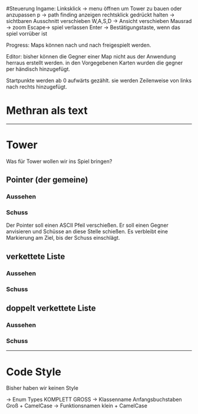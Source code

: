 #Steuerung
Ingame:
Linksklick -> menu öffnen um Tower zu bauen oder anzupassen 
p -> path finding anzeigen
rechtsklick gedrückt halten -> sichtbaren Ausschnitt verschieben 
W,A,S,D -> Ansicht verschieben 
Mausrad -> zoom
Escape-> spiel verlassen 
Enter -> Bestätigungstaste, wenn das spiel vorrüber ist 

Progress:
Maps können nach und nach freigespielt werden. 

Editor:
bisher können die Gegner einer Map
nicht aus der Anwendung herraus erstellt werden.
in den Vorgegebenen Karten wurden die 
gegner per händisch hinzugefügt.

Startpunkte werden ab 0 aufwärts gezählt. 
sie werden Zeilenweise von links nach rechts hinzugefügt.


# Methran als text


--- 

# Tower
Was für Tower wollen wir ins Spiel bringen?

## Pointer (der gemeine)
### Aussehen

### Schuss 
Der Pointer soll einen ASCII Pfeil verschießen.
Er soll einen Gegner anvisieren und Schüsse an diese Stelle schießen.
Es verbleibt eine Markierung am Ziel, bis der Schuss einschlägt.

## verkettete Liste
### Aussehen
### Schuss

## doppelt verkettete Liste
### Aussehen
### Schuss 


---
# Code Style 
Bisher haben wir keinen Style 

-> Enum Types KOMPLETT GROSS
-> Klassenname Anfangsbuchstaben Groß + CamelCase
-> Funktionsnamen klein + CamelCase

